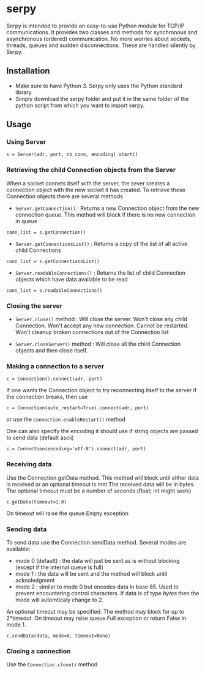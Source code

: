 # serpy
Serpy is intended to provide an easy-to-use Python module for TCP/IP communications. It provides two classes and methods for synchronous and asynchronous (ordered) communication. No more worries about sockets, threads, queues and sudden disconnections. These are handled silently by Serpy.

## Installation
 - Make sure to have Python 3. Serpy only uses the Python standard library.
 - Simply download the serpy folder and put it in the same folder of the python script from which you want to import serpy.
 
## Usage
### Using Server
```Python3
s = Server(adr, port, nb_conn, encoding).start()
```
### Retrieving the child Connection objects from the Server
When a socket connets itself with the server, the sever creates a connection object with the new socket it has created. To retrieve those Connection objects there are several methods
 - `Server.getConnection()` :
 Returns a new Connection object from the new connection queue. This method will block if there is no new connection in queue
 ```Python3
conn_list = s.getConnection()
```
 - `Server.getConnectionsList()` :
 Returns a copy of the list of all active child Connections
 ```Python3
conn_list = s.getConnectionsList()
```
 - `Server.readableConnections()` : 
 Returns the list of child Connection objects which have data available to be read
  ```Python3
conn_list = s.readableConnections()
```

### Closing the server
 - `Server.close()` method : Will close the server. Won't close any child Connection. Won't accept any new connection. Cannot be restarted. Won't cleanup broken connections out of the Connection list

 - `Server.closeServer()` method : Will close all the child Connection objects and then close itself.

### Making a connection to a server

```Python3
c = Connection().connect(adr, port)
```
If one wants the Connection object to try reconnecting itself to the server if the connection breaks, then use
```Python3
c = Connection(auto_restart=True).connect(adr, port)
```
or use the `Connection.enableRestart()` method

One can also specify the encoding it should use if string objects are passed to send data (default ascii)
```Python3
c = Connection(encoding='utf-8').connect(adr, port)
```

### Receiving data
Use the Connection.getData method. This method will block until either data is received or an optional timeout is met.The received data will be in bytes.
The optional timeout must be a number of seconds (float; int might work)
```Python3
c.getData(timeout=1.0)
```
On timeout will raise the queue.Empty exception

### Sending data
To send data use the Connection.sendData method. Several modes are available:
 - mode 0 (default) : the data will just be sent as is without blocking (except if the internal queue is full)
 - mode 1 : the data will be sent and the method will block until acknoledgment
 - mode 2 : similar to mode 0 but encodes data in base 85. Used to prevent encountering control characters. If data is of type *bytes* then the mode will automticaly change to 2.
 
An optional timeout may be specified. The method may block for up to 2\*timeout. On timeout may raise queue.Full exception or return False in mode 1.
```Python3
c.sendData(data, mode=0, timeout=None)
```

### Closing a connection
Use the `Connection.close()` method


